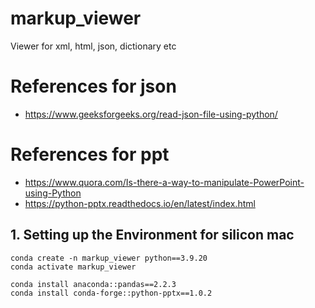 # markup_viewer
Viewer for xml, html, json, dictionary etc 


# References for json
* https://www.geeksforgeeks.org/read-json-file-using-python/

# References for ppt
* https://www.quora.com/Is-there-a-way-to-manipulate-PowerPoint-using-Python
* https://python-pptx.readthedocs.io/en/latest/index.html

## 1. Setting up the Environment for silicon mac 
    conda create -n markup_viewer python==3.9.20
    conda activate markup_viewer 
    
    conda install anaconda::pandas==2.2.3
    conda install conda-forge::python-pptx==1.0.2
